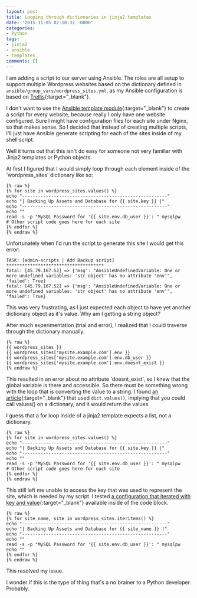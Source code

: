 ```yaml
---
layout: post
title: Looping through dictionaries in jinja2 templates
date: '2015-11-05 02:10:32 -0800'
categories:
- Python
tags:
- jinja2
- ansible
- templates
comments: []
---
```

I am adding a script to our server using Ansible. The roles are all setup to support multiple Wordpress websites based on the dictionary defined in `ansible/group_vars/wordpress_sites.yml`, as my Ansible configuration is based on [Trellis](https://github.com/roots/trellis/){:target="_blank"}.

I don't want to use the [Ansible template module](http://docs.ansible.com/ansible/template_module.html){:target="_blank"} to create a script for every website, because really I only have one website configured. Sure I might have configuration files for each site under Nginx, so that makes sense. So I decided that instead of creating multiple scripts, I'll just have Ansible generate scripting for each of the sites inside of my shell script.

Well it turns out that this isn't do easy for someone not very familiar with Jinja2 templates or Python objects.

At first I figured that I would simply loop through each element inside of the 'wordpress_sites' dictionary like so:

```
{% raw %}
{% for site in wordpress_sites.values() %}
echo "-------------------------------------------------------"
echo "| Backing Up Assets and Database for {{ site.key }} |"
echo "-------------------------------------------------------"
echo ""
read -s -p "MySQL Password for '{{ site.env.db_user }}': " mysqlpw
# Other script code goes here for each site
{% endfor %}
{% endraw %}

```

Unfortunately when I'd run the script to generate this site I would get this error:

``` shell
TASK: [admin-scripts | Add Backup script] *************************************
fatal: [45.79.167.52] => {'msg': "AnsibleUndefinedVariable: One or more undefined variables: 'str object' has no attribute 'env'", 'failed': True}
fatal: [45.79.167.52] => {'msg': "AnsibleUndefinedVariable: One or more undefined variables: 'str object' has no attribute 'env'", 'failed': True}
```

This was very frustrating, as I just expected each object to have yet another dictionary object as it's value. Why am I getting a string object?

After much experimentation (trial and error), I realized that I could traverse through the dictionary manually.

```
{% raw %}
{{ wordpress_sites }}
{{ wordpress_sites['mysite.example.com'].env }}
{{ wordpress_sites['mysite.example.com'].env.db_user }}
{{ wordpress_sites['mysite.example.com'].env.doesnt_exist }}
{% endraw %}
```

This resulted in an error about no attribute 'doesnt_exist', so I knew that the global variable is there and accessible. So there must be something wrong with the loop that is converting the value to a string. I found [an article](http://stackoverflow.com/questions/29065243/jinja2-convert-string-to-dict-object){:target="_blank"} that used `dict.values()`, implying that you could call values() on a dictionary, and it would return the values.

I guess that a for loop inside of a jinja2 template expects a list, not a dictionary.

```
{% raw %}
{% for site in wordpress_sites.values() %}
echo "-------------------------------------------------------"
echo "| Backing Up Assets and Database for {{ site.key }} |"
echo "-------------------------------------------------------"
echo ""
read -s -p "MySQL Password for '{{ site.env.db_user }}': " mysqlpw
# Other script code goes here for each site
{% endfor %}
{% endraw %}

```

This still left me unable to access the key that was used to represent the site, which is needed by my script. I tested [a configuration that iterated with key and value](http://blog.mattcrampton.com/post/31254835293/iterating-over-a-dict-in-a-jinja-template){:target="_blank"} available inside of the code block.

```
{% raw %}
{% for site_name, site in wordpress_sites.iteritems() %}
echo "-------------------------------------------------------"
echo "| Backing Up Assets and Database for {{ site_name }} |"
echo "-------------------------------------------------------"
echo ""
read -s -p "MySQL Password for '{{ site.env.db_user }}': " mysqlpw
echo ""
{% endfor %}
{% endraw %}
```

This resolved my issue.

I wonder if this is the type of thing that's a no brainer to a Python developer. Probably.

